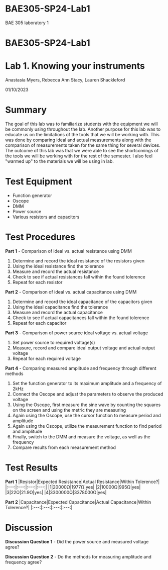 # BAE305-SP24-Lab1
BAE 305 laboratory 1
# BAE305-SP24-Lab1

# Lab 1. Knowing your instruments
Anastasia Myers, Rebecca Ann Stacy, Lauren Shackleford

01/10/2023

# Summary
The goal of this lab was to familiarize students with the equipment we will be commonly using throughout the lab. Another purpose for this lab was to educate us on the limitations of the tools that we will be working with. This was done by comparing ideal and actual measurements along with the comparison of measurements taken for the same thing for several devices. The outcome of this lab was that we were able to see the shortcomings of the tools we will be working with for the rest of the semester. I also feel "warmed up" to the materials we will be using in lab.

# Test Equipment
 - Function generator
 - Oscope
 - DMM
 - Power source
 - Various resistors and capacitors

# Test Procedures
**Part 1** - Comparison of ideal vs. actual resistance using DMM
1. Determine and record the ideal resistance of the resistors given
2. Using the ideal resistance find the tolerance
3. Measure and record the actual resistance 
4. Check to see if actual resistances fall within the found tolerence
5. Repeat for each resistor

**Part 2** - Comparison of ideal vs. actual capacitance using DMM
1. Determine and record the ideal capacitance of the capacitors given
2. Using the ideal capacitance find the tolerance
3. Measure and record the actual capacitance 
4. Check to see if actual capacitances fall within the found tolerence
5. Repeat for each capacitor

**Part 3** - Comparison of power source ideal voltage vs. actual voltage
1. Set power source to required voltage(s)
2. Measure, record and compare ideal output voltage and actual output voltage
3. Repeat for each required voltage

**Part 4** - Comparing measured amplitude and frequency through different methods
1. Set the function generator to its maximum amplitude and a frequency of 2kHz
2. Connect the Oscope and adjust the parameters to observe the produced voltage
3. Using the Oscope, first measure the sine wave by counting the squares on the screen and using the metric they are measuring
4. Again using the Oscope, use the cursor function to measure period and amplitude
5. Again using the Oscope, utilize the measurement function to find period and amplitude
6. Finally, switch to the DMM and measure the voltage, as well as the frequency
7. Compare results from each measurement method

# Test Results
**Part 1**
|Resistor|Expected Resistance|Actual Resistance|Within Tolerence?|
|:---:|:---:|:---:|:---:|
|1|20000Ω|1977Ω|yes|
|2|10000Ω|995Ω|yes|
|3|22Ω|21.9Ω|yes|
|4|3300000Ω|3378000Ω|yes|

**Part 2**
|Capacitance|Expected Capacitance|Actual Capacitance|Within Tolerence?|
|:---:|:---:|:---:|:---:|

# Discussion
**Discussion Question 1** - Did the power source and measured voltage agree?

**Discussion Question 2** - Do the methods for measuring amplitude and frequency agree?
